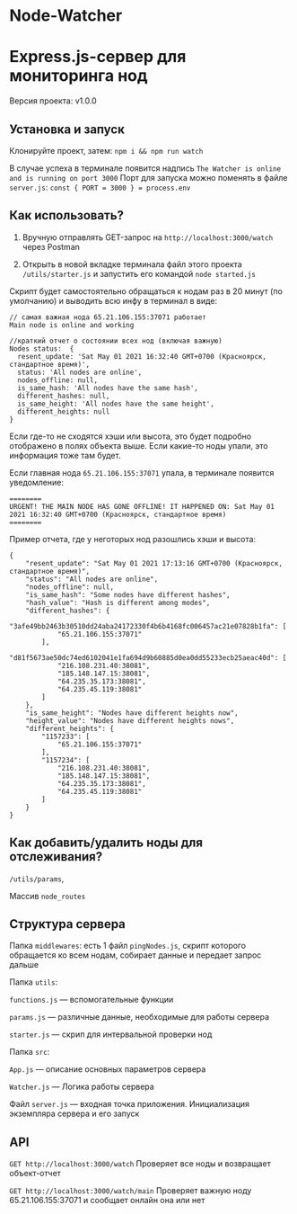 # Node-Watcher
# Express.js-сервер для мониторинга нод

Версия проекта: v1.0.0

## Установка и запуск
Клонируйте проект, затем:
`npm i && npm run watch`

В случае успеха в терминале появится надпись `The Watcher is online and is running on port 3000`
Порт для запуска можно поменять в файле `server.js`: 
`const { PORT = 3000 } = process.env`

## Как использовать?
1) Вручную отправлять GET-запрос на `http://localhost:3000/watch` через Postman

2) Открыть в новой вкладке терминала файл этого проекта `/utils/starter.js`
и запустить его командой `node started.js`

Скрипт будет самостоятельно обращаться к нодам раз в 20 минут (по умолчанию) и выводить всю инфу в терминал в виде:

```
// самая важная нода 65.21.106.155:37071 работает
Main node is online and working

//краткий отчет о состоянии всех нод (включая важную)
Nodes status:  {
  resent_update: 'Sat May 01 2021 16:32:40 GMT+0700 (Красноярск, стандартное время)',
  status: 'All nodes are online',
  nodes_offline: null,
  is_same_hash: 'All nodes have the same hash',
  different_hashes: null,
  is_same_height: 'All nodes have the same height',
  different_heights: null
}
```

Если где-то не сходятся хэши или высота, это будет подробно отображено в полях объекта выше.
Если какие-то ноды упали, это информация тоже там будет.

Если главная нода `65.21.106.155:37071` упала, в терминале появится уведомление:

```
========
URGENT! THE MAIN NODE HAS GONE OFFLINE! IT HAPPENED ON: Sat May 01 2021 16:32:40 GMT+0700 (Красноярск, стандартное время)
========
```

Пример отчета, где у неготорых нод разошлись хэши и высота:

```
{
    "resent_update": "Sat May 01 2021 17:13:16 GMT+0700 (Красноярск, стандартное время)",
    "status": "All nodes are online",
    "nodes_offline": null,
    "is_same_hash": "Some nodes have different hashes",
    "hash_value": "Hash is different among modes",
    "different_hashes": {
        "3afe49bb2463b30510dd24aba24172330f4b6b4168fc006457ac21e07828b1fa": [
            "65.21.106.155:37071"
        ],
        "d81f5673ae50dc74ed6102041e1fa694d9b60885d0ea0dd55233ecb25aeac40d": [
            "216.108.231.40:38081",
            "185.148.147.15:38081",
            "64.235.35.173:38081",
            "64.235.45.119:38081"
        ]
    },
    "is_same_height": "Nodes have different heights now",
    "height_value": "Nodes have different heights nows",
    "different_heights": {
        "1157233": [
            "65.21.106.155:37071"
        ],
        "1157234": [
            "216.108.231.40:38081",
            "185.148.147.15:38081",
            "64.235.35.173:38081",
            "64.235.45.119:38081"
        ]
    }
}
```

## Как добавить/удалить ноды для отслеживания?
`/utils/params`, 

Массив `node_routes`

## Структура сервера
Папка `middlewares`: есть 1 файл `pingNodes.js`, скрипт которого обращается ко всем нодам, собирает данные и передает запрос дальше

Папка `utils`:

`functions.js` — вспомогательные функции

`params.js` — различные данные, необходимые для работы сервера

`starter.js` — скрип для интервальной проверки нод

Папка `src`:

`App.js` — описание основных параметров сервера

`Watcher.js` — Логика работы сервера

Файл `server.js` — входная точка приложения. Инициализация экземпляра сервера и его запуск

## API

`GET http://localhost:3000/watch`
Проверяет все ноды и возвращает объект-отчет

`GET http://localhost:3000/watch/main`
Проверяет важную ноду 65.21.106.155:37071 и сообщает онлайн она или нет

